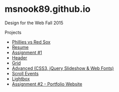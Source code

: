 # msnook89.github.io

Design for the Web Fall 2015

Projects
* [Phillies vs Red Sox](http://msnook89.github.io/phillies "Phillies vs Red Sox")
* [Resume](http://msnook89.github.io/resume "Resume")
* [Assignment #1](http://msnook89.github.io/assignment1 "Assignment #1")
* [Header](http://msnook89.github.io/header "Header")
* [Grid](http://msnook89.github.io/grid "Grid")
* [Advanced (CSS3, jQuery Slideshow & Web Fonts)](http://msnook89.github.io/advanced "Advanced")
* [Scroll Events](http://msnook89.github.io/scrolling "Scroll Events")
* [Lightbox](http://msnook89.github.io/lightbox "lightbox")
* [Assignment #2 - Portfolio Website](http://msnook89.github.io/assignment2 "Assignment #2")
